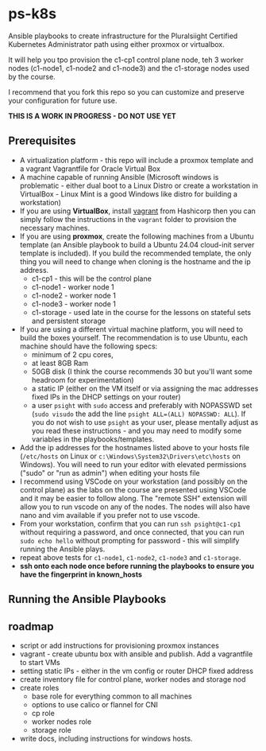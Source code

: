 # ps-k8s
Ansible playbooks to create infrastructure for the Pluralsiight Certified Kubernetes Administrator path using either proxmox or virtualbox.

It will help you tpo provision the c1-cp1 control plane node, teh 3 worker nodes (c1-node1, c1-node2 and c1-node3) and the c1-storage nodes used by the course.

I recommend that you fork this repo so you can customize and preserve your configuration for future use.

**THIS IS A WORK IN PROGRESS - DO NOT USE YET**


## Prerequisites
 - A virtualization platform - this repo will include a proxmox template and a vagrant Vagrantfile for Oracle Virtual Box
 - A machine capable of running Ansible (Microsoft windows is problematic - either dual boot to a Linux Distro or create a workstation in VirtualBox - Linux Mint is a good Windows like distro for building a workstation)
 - If you are using **VirtualBox**, install [vagrant](https://developer.hashicorp.com/vagrant/install?product_intent=vagrant) from Hashicorp then you can simply follow the instructions in the `vagrant` folder to provision the necessary machines.
 - If you are using **proxmox**, create the following machines from a Ubuntu template (an Ansible playbook to build a Ubuntu 24.04 cloud-init server template is included). If you build the recommended template, the only thing you will need to change when cloning is the hostname and the ip address.
    - c1-cp1 - this will be the control plane
    - c1-node1 - worker node 1
    - c1-node2 - worker node 1
    - c1-node3 - worker node 1
    - c1-storage - used late in the course for the lessons on stateful sets and persistent storage
- If you are using a different virtual machine platform, you will need to build the boxes yourself. The recommendation is to use Ubuntu, each machine should have the following specs:
    -  minimum of 2 cpu cores, 
    - at least 8GB Ram 
    - 50GB disk (I think the course recommends 30 but you'll want some headroom for experimentation)
    - a static IP (either on the VM itself or via assigning the mac addresses fixed IPs in the DHCP settings on your router)
    - a user `psight` with `sudo` access and preferably with NOPASSWD set (`sudo visudo` the add the line `psight ALL=(ALL) NOPASSWD: ALL`). If you do not wish to use `psight` as your user, please mentally adjust as you read these instructions - and you may need to modify some variables in the playbooks/templates.    
- Add the ip addresses for the hostnames listed above to your hosts file (`/etc/hosts` on Linux or `c:\Windows\System32\Drivers\etc\hosts` on Windows). You will need to run your editor with elevated permissions ("sudo" or "run as admin") when editing your hosts file
- I recommend using VSCode on your workstation (and possibly on the control plane) as the labs on the course are presented using VSCode and it may be easier to follow along. The "remote SSH" extension will allow you to run vscode on any of the nodes. The nodes will also have nano and vim available if you prefer not to use vscode.
- From your workstation, confirm that you can run `ssh psight@c1-cp1` without requiring a password, and once connected, that you can run `sudo echo hello` without prompting for password - this will simplify running the Ansible plays.
- repeat above tests for `c1-node1`, `c1-node2`, `c1-node3` and `c1-storage`.
- **ssh onto each node once before running the playbooks to ensure you have the fingerprint in known_hosts**

## Running the Ansible Playbooks

## roadmap
 - script or add instructions for provisioning proxmox instances
 - vagrant - create ubuntu box with ansible and publish. Add a vagrantfile to start VMs
 - setting static IPs - either in the vm config or router DHCP fixed address
 - create inventory file for control plane, worker nodes and storage nod
 - create roles
    - base role for everything common to all machines
    - options to use calico or flannel for CNI
    - cp role
    - worker nodes role
    - storage role
- write docs, including instructions for windows hosts.